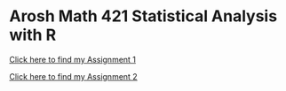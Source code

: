 # Arosh Math 421 Statistical Analysis with R 

[Click here to find my Assignment 1](Assignment-1.html)

[Click here to find my Assignment 2](assignment2---Copy.html)
